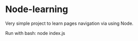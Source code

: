 # Node-learning

Very simple project to learn pages navigation via using Node.

Run with bash: node index.js
